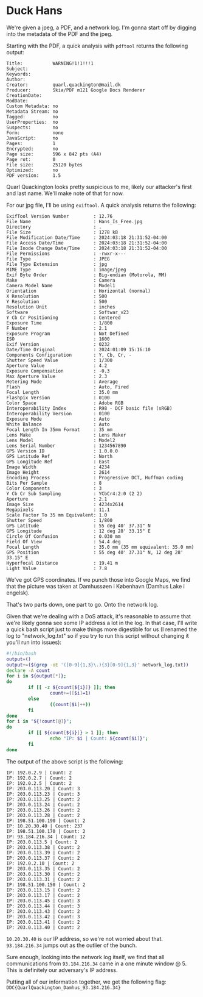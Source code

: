 # Duck Hans
We're given a jpeg, a PDF, and a network log. I'm gonna start off by digging into the metadata of the PDF and the jpeg.

Starting with the PDF, a quick analysis with `pdftool` returns the following output:
```
Title:           WARNING!1!1!!!1
Subject:         
Keywords:        
Author:          
Creator:         quarl.quackington@mail.dk
Producer:        Skia/PDF m121 Google Docs Renderer
CreationDate:    
ModDate:         
Custom Metadata: no
Metadata Stream: no
Tagged:          no
UserProperties:  no
Suspects:        no
Form:            none
JavaScript:      no
Pages:           1
Encrypted:       no
Page size:       596 x 842 pts (A4)
Page rot:        0
File size:       25120 bytes
Optimized:       no
PDF version:     1.5
```
Quarl Quackington looks pretty suspicious to me, likely our attacker's first and last name. We'll make note of that for now.

For our jpg file, I'll be using `exiftool`. A quick analysis returns the following:
```
ExifTool Version Number         : 12.76
File Name                       : Hans_Is_Free.jpg
Directory                       : .
File Size                       : 1278 kB
File Modification Date/Time     : 2024:03:18 21:31:52-04:00
File Access Date/Time           : 2024:03:18 21:31:52-04:00
File Inode Change Date/Time     : 2024:03:18 21:31:52-04:00
File Permissions                : -rwxr-x---
File Type                       : JPEG
File Type Extension             : jpg
MIME Type                       : image/jpeg
Exif Byte Order                 : Big-endian (Motorola, MM)
Make                            : Camera
Camera Model Name               : Model1
Orientation                     : Horizontal (normal)
X Resolution                    : 500
Y Resolution                    : 500
Resolution Unit                 : inches
Software                        : Softwar_v23
Y Cb Cr Positioning             : Centered
Exposure Time                   : 1/800
F Number                        : 2.1
Exposure Program                : Not Defined
ISO                             : 1600
Exif Version                    : 0232
Date/Time Original              : 2024:01:09 15:16:10
Components Configuration        : Y, Cb, Cr, -
Shutter Speed Value             : 1/300
Aperture Value                  : 4.2
Exposure Compensation           : -0.3
Max Aperture Value              : 2.3
Metering Mode                   : Average
Flash                           : Auto, Fired
Focal Length                    : 35.0 mm
Flashpix Version                : 0100
Color Space                     : Adobe RGB
Interoperability Index          : R98 - DCF basic file (sRGB)
Interoperability Version        : 0100
Exposure Mode                   : Auto
White Balance                   : Auto
Focal Length In 35mm Format     : 35 mm
Lens Make                       : Lens Maker
Lens Model                      : Model2
Lens Serial Number              : 1234567890
GPS Version ID                  : 1.0.0.0
GPS Latitude Ref                : North
GPS Longitude Ref               : East
Image Width                     : 4234
Image Height                    : 2614
Encoding Process                : Progressive DCT, Huffman coding
Bits Per Sample                 : 8
Color Components                : 3
Y Cb Cr Sub Sampling            : YCbCr4:2:0 (2 2)
Aperture                        : 2.1
Image Size                      : 4234x2614
Megapixels                      : 11.1
Scale Factor To 35 mm Equivalent: 1.0
Shutter Speed                   : 1/800
GPS Latitude                    : 55 deg 40' 37.31" N
GPS Longitude                   : 12 deg 28' 33.15" E
Circle Of Confusion             : 0.030 mm
Field Of View                   : 54.4 deg
Focal Length                    : 35.0 mm (35 mm equivalent: 35.0 mm)
GPS Position                    : 55 deg 40' 37.31" N, 12 deg 28' 33.15" E
Hyperfocal Distance             : 19.41 m
Light Value                     : 7.8
```
We've got GPS coordinates. If we punch those into Google Maps, we find that the picture was taken at Damhussøen i København (Damhus Lake i engelsk).

That's two parts down, one part to go. Onto the network log.

Given that we're dealing with a DoS attack, it's reasonable to assume that we're likely gonna see some IP address a lot in the log. In that case, I'll write a quick bash script just to make things more digestible for us (I renamed the log to "network_log.txt" so if you try to run this script without changing it you'll run into issues):
```Bash
#!/bin/bash
output=()
output+=($(grep -oE '([0-9]{1,3}\.){3}[0-9]{1,3}' network_log.txt))
declare -A count
for i in ${output[*]};
do
        if [[ -z ${count[${i}]} ]]; then
                count+=([$i]=1)
        else
                ((count[$i]++))
        fi
done
for i in "${!count[@]}";
do
        if [[ ${count[${i}]} > 1 ]]; then
                echo "IP: $i | Count: ${count[$i]}";
        fi
done
```
The output of the above script is the following:
```
IP: 192.0.2.9 | Count: 2
IP: 192.0.2.7 | Count: 2
IP: 192.0.2.5 | Count: 2
IP: 203.0.113.20 | Count: 3
IP: 203.0.113.23 | Count: 3
IP: 203.0.113.25 | Count: 2
IP: 203.0.113.24 | Count: 2
IP: 203.0.113.26 | Count: 2
IP: 203.0.113.28 | Count: 2
IP: 198.51.100.190 | Count: 2
IP: 10.20.30.40 | Count: 237
IP: 198.51.100.170 | Count: 2
IP: 93.184.216.34 | Count: 12
IP: 203.0.113.5 | Count: 2
IP: 203.0.113.38 | Count: 2
IP: 203.0.113.39 | Count: 2
IP: 203.0.113.37 | Count: 2
IP: 192.0.2.10 | Count: 2
IP: 203.0.113.35 | Count: 2
IP: 203.0.113.30 | Count: 2
IP: 203.0.113.31 | Count: 2
IP: 198.51.100.150 | Count: 2
IP: 203.0.113.15 | Count: 2
IP: 203.0.113.17 | Count: 2
IP: 203.0.113.45 | Count: 3
IP: 203.0.113.44 | Count: 3
IP: 203.0.113.43 | Count: 2
IP: 203.0.113.42 | Count: 3
IP: 203.0.113.41 | Count: 2
IP: 203.0.113.40 | Count: 2
```
`10.20.30.40` is our IP address, so we're not worried about that. `93.184.216.34` jumps out as the outlier of the bunch.

Sure enough, looking into the network log itself, we find that all communications from `93.184.216.34` came in a one minute window @ 5. This is definitely our adversary's IP address.

Putting all of our information together, we get the following flag: `DDC{QuarlQuackington_Damhus_93.184.216.34}`
